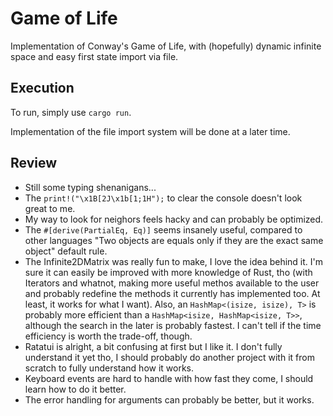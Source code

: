 # Game of Life
Implementation of Conway's Game of Life, with (hopefully) dynamic infinite space and easy first state import via file.

## Execution
To run, simply use ``cargo run``.

Implementation of the file import system will be done at a later time.

## Review
- Still some typing shenanigans...
- The ``print!("\x1B[2J\x1b[1;1H");`` to clear the console doesn't look great to me.
- My way to look for neighors feels hacky and can probably be optimized.
- The ``#[derive(PartialEq, Eq)]`` seems insanely useful, compared to other languages "Two objects are equals only if they are the exact same object" default rule.
- The Infinite2DMatrix was really fun to make, I love the idea behind it. I'm sure it can easily be improved with more knowledge of Rust, tho (with Iterators and whatnot, making more useful methos available to the user and probably redefine the methods it currently has implemented too. At least, it works for what I want). Also, an ``HashMap<(isize, isize), T>`` is probably more efficient than a ``HashMap<isize, HashMap<isize, T>>``, although the search in the later is probably fastest. I can't tell if the time efficiency is worth the trade-off, though.
- Ratatui is alright, a bit confusing at first but I like it. I don't fully understand it yet tho, I should probably do another project with it from scratch to fully understand how it works.
- Keyboard events are hard to handle with how fast they come, I should learn how to do it better.
- The error handling for arguments can probably be better, but it works.